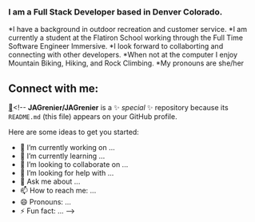### I am a Full Stack Developer based in Denver Colorado.
*I have a background in outdoor recreation and customer service. 
*I am currently a student at the Flatiron School working through the Full Time Software Engineer Immersive. 
*I look forward to collaborting and connecting with other developers. 
*When not at the computer I enjoy Mountain Biking, Hiking, and Rock Climbing. 
*My pronouns are she/her 

## Connect with me: 
[](https://www.linkedin.com/in/jennifer-a-grenier/)<!--
**JAGrenier/JAGrenier** is a ✨ _special_ ✨ repository because its `README.md` (this file) appears on your GitHub profile.

Here are some ideas to get you started:

- 🔭 I’m currently working on ...
- 🌱 I’m currently learning ...
- 👯 I’m looking to collaborate on ...
- 🤔 I’m looking for help with ...
- 💬 Ask me about ...
- 📫 How to reach me: ...
- 😄 Pronouns: ...
- ⚡ Fun fact: ...
-->
